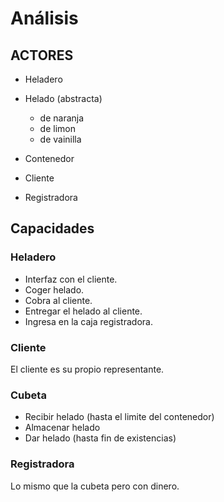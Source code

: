 # Análisis

## ACTORES

- Heladero
- Helado (abstracta)
    - de naranja
    - de limon
    - de vainilla

- Contenedor
- Cliente
- Registradora

## Capacidades

### Heladero

* Interfaz con el cliente.
* Coger helado.
* Cobra al cliente.
* Entregar el helado al cliente.
* Ingresa en la caja registradora.

### Cliente

El cliente es su propio representante.

### Cubeta

* Recibir helado (hasta el limite del contenedor)
* Almacenar helado
* Dar helado (hasta fin de existencias)

### Registradora

Lo mismo que la cubeta pero con dinero.

